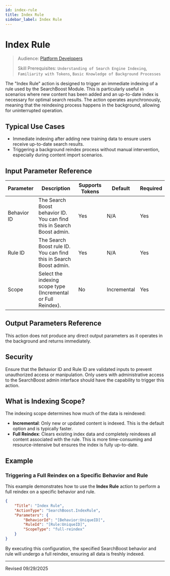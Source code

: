 ```yaml
---
id: index-rule
title: Index Rule
sidebar_label: Index Rule
---
```


# Index Rule

> Audience: [Platform Developers](audience.md#platform-developers)
>
> Skill Prerequisites: `Understanding of Search Engine Indexing`, `Familiarity with Tokens`, `Basic Knowledge of Background Processes`

The "Index Rule" action is designed to trigger an immediate indexing of a rule used by the SearchBoost Module. This is particularly useful in scenarios where new content has been added and an up-to-date index is necessary for optimal search results. The action operates asynchronously, meaning that the reindexing process happens in the background, allowing for uninterrupted operation.

## Typical Use Cases

- Immediate indexing after adding new training data to ensure users receive up-to-date search results.
- Triggering a background reindex process without manual intervention, especially during content import scenarios.


## Input Parameter Reference

| Parameter | Description | Supports Tokens | Default | Required |
| --------- | ----------- | --------------- | ------- | -------- |
| Behavior ID | The Search Boost behavior ID. You can find this in Search Boost admin. | Yes | N/A | Yes |
| Rule ID | The Search Boost rule ID. You can find this in Search Boost admin. | Yes | N/A | Yes |
| Scope | Select the indexing scope type (Incremental or Full Reindex). | No | Incremental | Yes |

## Output Parameters Reference

This action does not produce any direct output parameters as it operates in the background and returns immediately.

## Security

Ensure that the Behavior ID and Rule ID are validated inputs to prevent unauthorized access or manipulation. Only users with administrative access to the SearchBoost admin interface should have the capability to trigger this action.

## What is Indexing Scope?

The indexing scope determines how much of the data is reindexed:

- **Incremental**: Only new or updated content is indexed. This is the default option and is typically faster.
- **Full Reindex**: Clears existing index data and completely reindexes all content associated with the rule. This is more time-consuming and resource-intensive but ensures the index is fully up-to-date.

## Example

### Triggering a Full Reindex on a Specific Behavior and Rule

This example demonstrates how to use the **Index Rule** action to perform a full reindex on a specific behavior and rule.

```json
{
    "Title": "Index Rule",
    "ActionType": "SearchBoost.IndexRule",
    "Parameters": {
        "BehaviorId": "[Behavior:UniqueID]",
        "RuleId": "[Rule:UniqueID]",
        "ScopeType": "full-reindex"
    }
}
```

By executing this configuration, the specified SearchBoost behavior and rule will undergo a full reindex, ensuring all data is freshly indexed.

****

Revised 09/29/2025